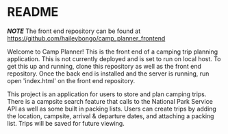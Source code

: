 # README


***NOTE*** The front end repository can be found at https://github.com/haileybongo/camp_planner_frontend

Welcome to Camp Planner! This is the front end of a camping trip planning application. This is not currently deployed and is set to run on local host. To get this up and running, clone this repository as well as the front end repository. Once the back end is installed and the server is running, run open 'index.html' on the front end repository.


This project is an application for users to store and plan camping trips. There is a campsite search feature that calls to the National Park Service API as well as some built in packing lists. Users can create trips by adding the location, campsite, arrival & departure dates, and attaching a packing list. Trips will be saved for future viewing. 